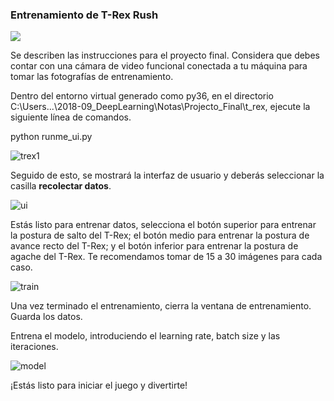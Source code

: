 ### Entrenamiento de T-Rex Rush

![](https://github.com/shivamshekhar/Chrome-T-Rex-Rush/raw/master/screenshot.gif)

Se describen las instrucciones para el proyecto final. Considera que debes contar con una cámara de video funcional conectada a tu máquina para tomar las fotografías de entrenamiento.

Dentro del entorno virtual generado como py36, en el directorio C:\Users\...\2018-09_DeepLearning\Notas\Projecto_Final\t_rex, ejecute la siguiente línea de comandos.

python runme_ui.py

![trex1](https://docs.google.com/drawings/d/e/2PACX-1vSZEAHAP4iSB8vd45BONExcePB3LXjXNMer-67vO1p99hQ8UXpzhD1CW-_p_oECqe02jj6PJzr0HKak/pub?w=765&h=232)

Seguido de esto, se mostrará la interfaz de usuario y deberás seleccionar la casilla __recolectar datos__.

![ui](https://docs.google.com/drawings/d/e/2PACX-1vQVPShAAO2Fz2MRIoFbxpIVN8Vhdlk85wQsDAwJpkykpj3_Xzsn6rFYezO5sG5y2_vGrs1n-RfI-WGN/pub?w=953&h=443)

Estás listo para entrenar datos, selecciona el botón superior para entrenar la postura de salto del T-Rex; el botón medio para entrenar la postura de avance recto del T-Rex; y el botón inferior para entrenar la postura de agache del T-Rex. Te recomendamos tomar de 15 a 30 imágenes para cada caso.

![train](https://docs.google.com/drawings/d/e/2PACX-1vS_B6_pjb0XviBZ6vbIPjYhluIEgoNkqcpaTxtAIDjeerpY8HnVoKK1X4oBfqJAUQ_uXbNqOWf6ILem/pub?w=205&h=719)

Una vez terminado el entrenamiento, cierra la ventana de entrenamiento. Guarda los datos.

Entrena el modelo, introduciendo el learning rate, batch size y las iteraciones.

![model](https://docs.google.com/drawings/d/e/2PACX-1vS0qYMc90A1ouJI_dd2DBezRUeDpOF_ETNR09NLD15qRW1H16WtpXJV8Hq61zAbjAr2WxDN-2aZShdp/pub?w=958&h=119)

¡Estás listo para iniciar el juego y divertirte!


